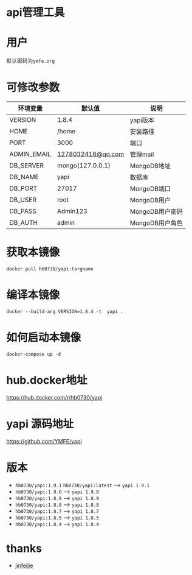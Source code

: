# api管理工具 
<!--[![docker build](https://img.shields.io/badge/docker%20build-passing-brightgreen)](https://hub.docker.com/r/hb0730/yapi)-->
<!--[![docker pulls](https://badgen.net/docker/pulls/hb0730/yapi)](https://hub.docker.com/r/hb0730/yapi)-->
<!--[![docker cloud build](https://img.shields.io/badge/docker%20build-automated-066da5)](https://hub.docker.com/r/hb0730/yapi)-->
# 用户
 默认密码为`ymfe.org`

# 可修改参数
 |环境变量|默认值|说明|
|----|----|---|
|VERSION|1.8.4|yapi版本|
|HOME|/home|安装路径|
|PORT|3000|端口|
|ADMIN_EMAIL|1278032416@qq.com|管理mail|
|DB_SERVER|mongo(127.0.0.1)	|MongoDB地址|
|DB_NAME|yapi|数据库|
|DB_PORT|27017 |MongoDB端口|
|DB_USER|root|MongoDB用户|
|DB_PASS|Admin123|MongoDB用户密码|
|DB_AUTH|admin|MongoDB用户角色|

# 获取本镜像
`docker pull hb0730/yapi:targname`

# 编译本镜像
`docker --build-arg VERSION=1.8.4 -t  yapi .`

# 如何启动本镜像
`docker-compose up -d`

# hub.docker地址
<https://hub.docker.com/r/hb0730/yapi>

# yapi 源码地址
<https://github.com/YMFE/yapi>

# 版本
* `hb0730/yapi:1.9.1` `hb0730/yapi:latest` --> `yapi 1.9.1`
 * `hb0730/yapi:1.9.0`  --> `yapi 1.9.0`
 * `hb0730/yapi:1.8.9`  --> `yapi 1.8.9`
 * `hb0730/yapi:1.8.8`  --> `yapi 1.8.8`
 * `hb0730/yapi:1.8.7`  --> `yapi 1.8.7`
 * `hb0730/yapi:1.8.5`  --> `yapi 1.8.5`
 * `hb0730/yapi:1.8.4`  --> `yapi 1.8.4`

# thanks
 * [jinfeijie](https://github.com/jinfeijie/yapi)
